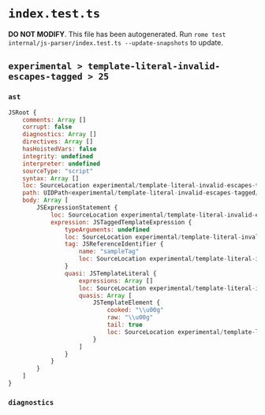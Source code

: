# `index.test.ts`

**DO NOT MODIFY**. This file has been autogenerated. Run `rome test internal/js-parser/index.test.ts --update-snapshots` to update.

## `experimental > template-literal-invalid-escapes-tagged > 25`

### `ast`

```javascript
JSRoot {
	comments: Array []
	corrupt: false
	diagnostics: Array []
	directives: Array []
	hasHoistedVars: false
	integrity: undefined
	interpreter: undefined
	sourceType: "script"
	syntax: Array []
	loc: SourceLocation experimental/template-literal-invalid-escapes-tagged/25/input.js 1:0-1:16
	path: UIDPath<experimental/template-literal-invalid-escapes-tagged/25/input.js>
	body: Array [
		JSExpressionStatement {
			loc: SourceLocation experimental/template-literal-invalid-escapes-tagged/25/input.js 1:0-1:16
			expression: JSTaggedTemplateExpression {
				typeArguments: undefined
				loc: SourceLocation experimental/template-literal-invalid-escapes-tagged/25/input.js 1:0-1:16
				tag: JSReferenceIdentifier {
					name: "sampleTag"
					loc: SourceLocation experimental/template-literal-invalid-escapes-tagged/25/input.js 1:0-1:9 (sampleTag)
				}
				quasi: JSTemplateLiteral {
					expressions: Array []
					loc: SourceLocation experimental/template-literal-invalid-escapes-tagged/25/input.js 1:9-1:16
					quasis: Array [
						JSTemplateElement {
							cooked: "\\u00g"
							raw: "\\u00g"
							tail: true
							loc: SourceLocation experimental/template-literal-invalid-escapes-tagged/25/input.js 1:10-1:15
						}
					]
				}
			}
		}
	]
}
```

### `diagnostics`

```

```
